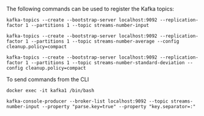 The following commands can be used to register the Kafka topics:
```
kafka-topics --create --bootstrap-server localhost:9092 --replication-factor 1 --partitions 1 --topic streams-number-input

kafka-topics --create --bootstrap-server localhost:9092 --replication-factor 1 --partitions 1 --topic streams-number-average --config cleanup.policy=compact

kafka-topics --create --bootstrap-server localhost:9092 --replication-factor 1 --partitions 1 --topic streams-number-standard-deviation --config cleanup.policy=compact
```

To send commands from the CLI

```
docker exec -it kafka1 /bin/bash

kafka-console-producer --broker-list localhost:9092 --topic streams-number-input --property "parse.key=true" --property "key.separator=:"
```